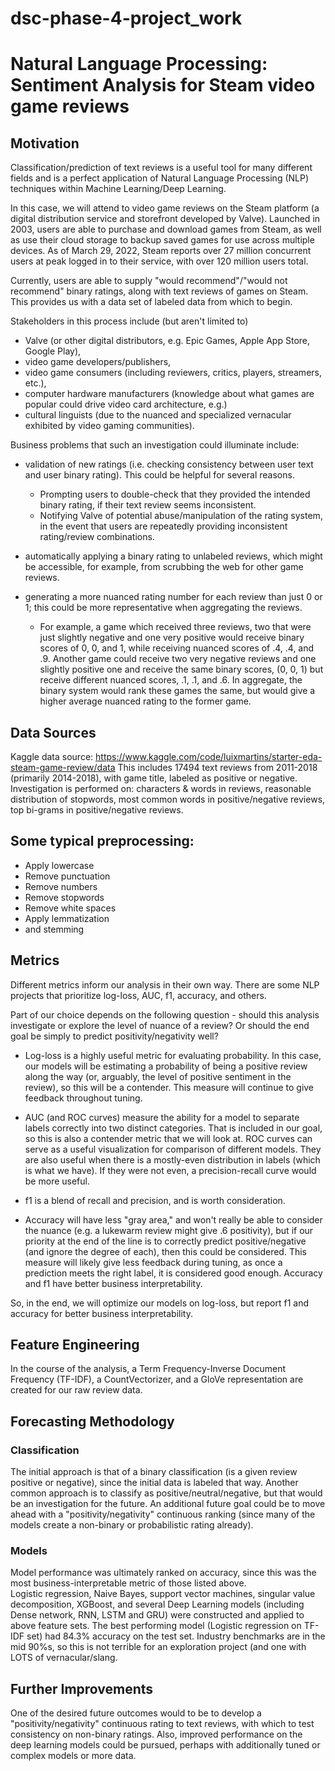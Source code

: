 # dsc-phase-4-project_work
# Natural Language Processing: Sentiment Analysis for Steam video game reviews

## Motivation
Classification/prediction of text reviews is a useful tool for many different fields and is a perfect application of Natural Language Processing (NLP) techniques within Machine Learning/Deep Learning.  

In this case, we will attend to video game reviews on the Steam platform (a digital distribution service and storefront developed by Valve).  Launched in 2003, users are able to purchase and download games from Steam, as well as use their cloud storage to backup saved games for use across multiple devices.  As of March 29, 2022, Steam reports over 27 million concurrent users at peak logged in to their service, with over 120 million users total.   



Currently, users are able to supply "would recommend"/"would not recommend" binary ratings, along with text reviews of games on Steam.  This provides us with a data set of labeled data from which to begin.

Stakeholders in this process include (but aren't limited to)
- Valve (or other digital distributors, e.g. Epic Games, Apple App Store, Google Play), 
- video game developers/publishers, 
- video game consumers (including reviewers, critics, players, streamers, etc.), 
- computer hardware manufacturers (knowledge about what games are popular could drive  video card architecture, e.g.)  
- cultural linguists (due to the nuanced and specialized vernacular exhibited by video gaming communities).

Business problems that such an investigation could illuminate include:
- validation of new ratings (i.e. checking consistency between user text and user binary rating).  This could be helpful for several reasons.  
    - Prompting users to double-check that they provided the intended binary rating, if their text review seems inconsistent.  
    - Notifying Valve of potential abuse/manipulation of the rating system, in the event that users are repeatedly providing inconsistent rating/review combinations.  
- automatically applying a binary rating to unlabeled reviews, which might be accessible, for example, from scrubbing the web for other game reviews.  

- generating a more nuanced rating number for each review than just 0 or 1; this could be more representative when aggregating the reviews.  
    - For example, a game which received three reviews, two that were just slightly negative and one very positive would receive binary scores of 0, 0, and 1, while receiving nuanced scores of .4, .4, and .9.  Another game could receive two very negative reviews and one slightly positive one and receive the same binary scores, (0, 0, 1) but receive different nuanced scores, .1, .1, and .6.  In aggregate, the binary system would rank these games the same, but would give a higher average nuanced rating to the former game.



## Data Sources
Kaggle data source: https://www.kaggle.com/code/luixmartins/starter-eda-steam-game-review/data
This includes 17494 text reviews from 2011-2018 (primarily 2014-2018), with game title, labeled as positive or negative.
Investigation is performed on: characters & words in reviews, reasonable distribution of stopwords, most common words in positive/negative reviews, top bi-grams in positive/negative reviews.

## Some typical preprocessing:
- Apply lowercase  
- Remove punctuation  
- Remove numbers  
- Remove stopwords  
- Remove white spaces  
- Apply lemmatization  
- and stemming

## Metrics
Different metrics inform our analysis in their own way.  There are some NLP projects that prioritize log-loss, AUC, f1, accuracy, and others. 

Part of our choice depends on the following question - should this analysis investigate or explore the level of nuance of a review?  Or should the end goal be simply to predict positivity/negativity well?  

- Log-loss is a highly useful metric for evaluating probability.  In this case, our models will be estimating a probability of being a positive review along the way (or, arguably, the level of positive sentiment in the review), so this will be a contender.  This measure will continue to give feedback throughout tuning.

- AUC (and ROC curves) measure the ability for a model to separate labels correctly into two distinct categories.  That is included in our goal, so this is also a contender metric that we will look at.  ROC curves can serve as a useful visualization for comparison of different models.  They are also useful when there is a mostly-even distribution in labels (which is what we have).  If they were not even, a precision-recall curve would be more useful.

- f1 is a blend of recall and precision, and is worth consideration.

- Accuracy will have less "gray area," and won't really be able to consider the nuance (e.g. a lukewarm review might give .6 positivity), but if our priority at the end of the line is to correctly predict positive/negative (and ignore the degree of each), then this could be considered.  This measure will likely give less feedback during tuning, as once a prediction meets the right label, it is considered good enough.  Accuracy and f1 have better business interpretability.

So, in the end, we will optimize our models on log-loss, but report f1 and accuracy for better business interpretability.

## Feature Engineering
In the course of the analysis, a Term Frequency-Inverse Document Frequency (TF-IDF), a CountVectorizer, and a GloVe representation are created for our raw review data.

## Forecasting Methodology
### Classification
The initial approach is that of a binary classification (is a given review positive or negative), since the initial data is labeled that way.  Another common approach is to classify as positive/neutral/negative, but that would be an investigation for the future.  An additional future goal could be to move ahead with a "positivity/negativity" continuous ranking (since many of the models create a non-binary or probabilistic rating already).

### Models
Model performance was ultimately ranked on accuracy, since this was the most business-interpretable metric of those listed above.  
Logistic regression, Naive Bayes, support vector machines, singular value decomposition, XGBoost, and several Deep Learning models (including Dense network, RNN, LSTM and GRU) were constructed and applied to above feature sets.
The best performing model (Logistic regression on TF-IDF set) had 84.3% accuracy on the test set.  Industry benchmarks are in the mid 90%s, so this is not terrible for an exploration project (and one with LOTS of vernacular/slang.

## Further Improvements
One of the desired future outcomes would to be to develop a "positivity/negativity" continuous rating to text reviews, with which to test consistency on non-binary ratings.  Also, improved performance on the deep learning models could be pursued, perhaps with additionally tuned or complex models or more data.
